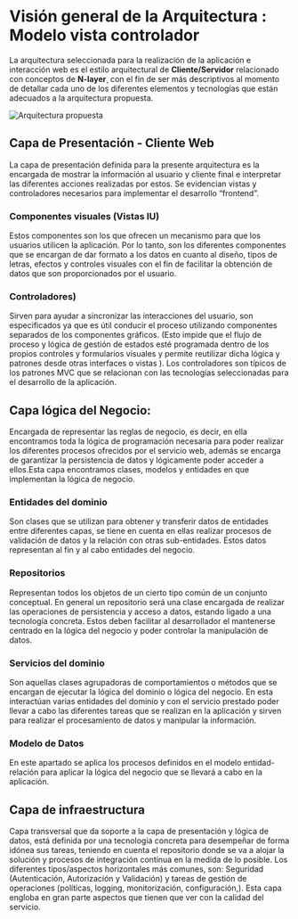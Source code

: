 # Visión general de la Arquitectura : Modelo vista controlador
La arquitectura seleccionada para la realización de la aplicación e interacción web es el estilo arquitectural de 
**Cliente/Servidor** relacionado con conceptos de **N-layer**¸ con el fin de ser más descriptivos al momento de detallar 
cada uno de los diferentes elementos y tecnologías que están adecuados a la arquitectura propuesta.

![Arquitectura propuesta](https://eafitrequisitos.s3.us-east-2.amazonaws.com/arquitectura_propuesta.png)

## Capa de Presentación - Cliente Web

La capa de presentación definida para la presente arquitectura es la encargada de mostrar la información al usuario y cliente 
final e interpretar las diferentes acciones realizadas por estos. Se evidencian vistas y controladores necesarios 
para implementar el desarrollo “frontend”.

### Componentes visuales (Vistas IU)
Estos componentes son los que ofrecen un mecanismo para que los usuarios utilicen la aplicación. Por lo tanto, son los 
diferentes componentes que se encargan de dar formato a los datos en cuanto al diseño, tipos de letras, efectos y controles 
visuales con el fin de facilitar la obtención de datos que son proporcionados por el usuario.

### Controladores)
Sirven para ayudar a sincronizar las interacciones del usuario, 
son especificados ya que es útil conducir el proceso utilizando componentes separados de los componentes gráficos. 
(Esto impide que el flujo de proceso y lógica de gestión de estados esté programada dentro de los propios controles y 
formularios visuales y permite reutilizar dicha lógica y patrones desde otras interfaces o vistas ). 
Los controladores son típicos de los patrones MVC que se relacionan con las tecnologías seleccionadas 
para el desarrollo de la aplicación.

## Capa lógica del Negocio:

Encargada de representar las reglas de negocio, es decir, en ella encontramos toda la lógica de programación necesaria 
para poder realizar los diferentes procesos ofrecidos por el servicio web, además se encarga de garantizar 
la persistencia de datos y lógicamente poder acceder a ellos.Esta capa encontramos clases, modelos y entidades 
en que implementan la lógica de negocio. 

### Entidades del dominio
Son clases que se utilizan para obtener y transferir datos de entidades entre diferentes capas, se tiene en cuenta en ellas 
realizar procesos de validación de datos y la relación con otras sub-entidades. Estos datos representan al fin y al cabo 
entidades del negocio.

### Repositorios
Representan todos los objetos de un cierto tipo común de un conjunto conceptual. En general un repositorio será una clase 
encargada de realizar las operaciones de persistencia y acceso a datos, estando ligado a una tecnología concreta. 
Estos deben facilitar al desarrollador el mantenerse centrado en la lógica del negocio y poder controlar la manipulación de 
datos.

### Servicios del dominio
Son aquellas clases agrupadoras de comportamientos o métodos que se encargan de ejecutar la lógica del dominio o lógica 
del negocio. En esta interactúan varias entidades del dominio y con el servicio prestado poder llevar a cabo las diferentes 
tareas que se realizan en la aplicación y sirven para realizar el procesamiento de datos y manipular la información.

### Modelo de Datos
En este apartado se aplica los procesos definidos en el modelo entidad-relación para aplicar la lógica 
del negocio que se llevará a cabo en la aplicación.

## Capa de infraestructura

Capa transversal que da soporte a la capa de presentación y lógica de datos, está definida por una tecnología concreta para 
desempeñar de forma idónea sus tareas, teniendo en cuenta el repositorio donde se va a alojar la solución y procesos de 
integración continua en la medida de lo posible. 
Los diferentes tipos/aspectos horizontales más comunes, son: Seguridad (Autenticación, Autorización y Validación) y tareas de 
gestión de operaciones (políticas, logging,  monitorización, configuración,). Esta capa engloba en gran parte aspectos que 
tienen que ver con la calidad del servicio. 
